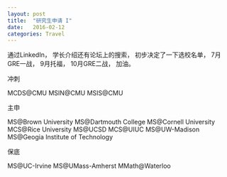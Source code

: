 ```yaml
---
layout: post
title:  "研究生申请 I"
date:   2016-02-12
categories: Travel
---
```


通过LinkedIn， 学长介绍还有论坛上的搜索， 初步决定了一下选校名单， 7月GRE一战， 9月托福， 10月GRE二战， 加油。

冲刺

MCDS@CMU
MSIN@CMU
MSIS@CMU

主申

MS@Brown University
MS@Dartmouth College
MS@Cornell University
MCS@Rice University
MS@UCSD
MCS@UIUC
MS@UW-Madison
MS@Geogia Institute of Technology

保底

MS@UC-Irvine
MS@UMass-Amherst
MMath@Waterloo

